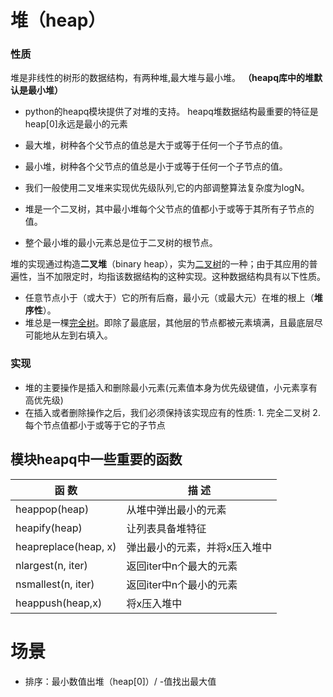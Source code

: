 # 堆（heap）

### 性质

堆是非线性的树形的数据结构，有两种堆,最大堆与最小堆。 **（heapq库中的堆默认是最小堆）**

* python的heapq模块提供了对堆的支持。 heapq堆数据结构最重要的特征是heap[0]永远是最小的元素

* 最大堆，树种各个父节点的值总是大于或等于任何一个子节点的值。

* 最小堆，树种各个父节点的值总是小于或等于任何一个子节点的值。

* 我们一般使用二叉堆来实现优先级队列,它的内部调整算法复杂度为logN。

* 堆是一个二叉树，其中最小堆每个父节点的值都小于或等于其所有子节点的值。

* 整个最小堆的最小元素总是位于二叉树的根节点。



堆的实现通过构造**二叉堆**（binary heap），实为[二叉树](https://zh.wikipedia.org/wiki/二叉树)的一种；由于其应用的普遍性，当不加限定时，均指该数据结构的这种实现。这种数据结构具有以下性质。

- 任意节点小于（或大于）它的所有后裔，最小元（或最大元）在堆的根上（**堆序性**）。
- 堆总是一棵[完全树](https://zh.wikipedia.org/wiki/完全二叉树)。即除了最底层，其他层的节点都被元素填满，且最底层尽可能地从左到右填入。

### 实现

- 堆的主要操作是插入和删除最小元素(元素值本身为优先级键值，小元素享有高优先级)
- 在插入或者删除操作之后，我们必须保持该实现应有的性质: 1. 完全二叉树 2. 每个节点值都小于或等于它的子节点

## 模块heapq中一些重要的函数

| 函 数                | 描 述                         |
| -------------------- | ----------------------------- |
| heappop(heap)        | 从堆中弹出最小的元素          |
| heapify(heap)        | 让列表具备堆特征              |
| heapreplace(heap, x) | 弹出最小的元素，并将x压入堆中 |
| nlargest(n, iter)    | 返回iter中n个最大的元素       |
| nsmallest(n, iter)   | 返回iter中n个最小的元素       |
| heappush(heap,x)     | 将x压入堆中                   |



# 场景

* 排序：最小数值出堆（heap[0]）/ -值找出最大值